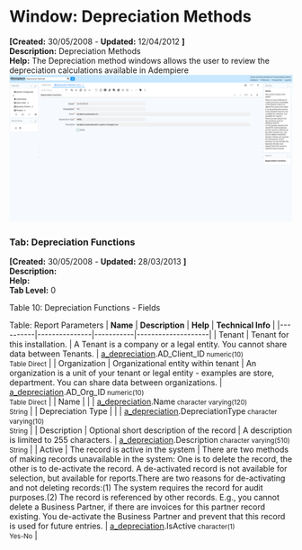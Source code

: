 # Window: Depreciation Methods

**[Created:** 30/05/2008 - **Updated:** 12/04/2012 **]**  
**Description:** Depreciation Methods  
**Help:** The Depreciation method windows allows the user to review the depreciation calculations available in Adempiere  
![](/img/docs/manual/DepreciationMethods-Window_iDempiere_v12.0.0.png)

### Tab: Depreciation Functions

**[Created:** 30/05/2008 - **Updated:** 28/03/2013 **]**   
**Description:**   
**Help:**   
**Tab Level:** 0

Table 10: Depreciation Functions - Fields 

Table: Report Parameters
| **Name** | **Description** | **Help** | **Technical Info** |
|----------|---------------|-----------|--------------------|
| Tenant | Tenant for this installation. | A Tenant is a company or a legal entity. You cannot share data between Tenants. | [a_depreciation](https://idempiere-schemaspy.muriloht.com/adempiere/tables/a_depreciation.html).AD_Client_ID<small> numeric(10) <br/> Table Direct</small> | 
| Organization | Organizational entity within tenant | An organization is a unit of your tenant or legal entity - examples are store, department. You can share data between organizations. | [a_depreciation](https://idempiere-schemaspy.muriloht.com/adempiere/tables/a_depreciation.html).AD_Org_ID<small> numeric(10) <br/> Table Direct</small> | 
| Name |  |  | [a_depreciation](https://idempiere-schemaspy.muriloht.com/adempiere/tables/a_depreciation.html).Name<small> character varying(120) <br/> String</small> | 
| Depreciation Type |  |  | [a_depreciation](https://idempiere-schemaspy.muriloht.com/adempiere/tables/a_depreciation.html).DepreciationType<small> character varying(10) <br/> String</small> | 
| Description | Optional short description of the record | A description is limited to 255 characters. | [a_depreciation](https://idempiere-schemaspy.muriloht.com/adempiere/tables/a_depreciation.html).Description<small> character varying(510) <br/> String</small> | 
| Active | The record is active in the system | There are two methods of making records unavailable in the system: One is to delete the record, the other is to de-activate the record. A de-activated record is not available for selection, but available for reports.There are two reasons for de-activating and not deleting records:(1) The system requires the record for audit purposes.(2) The record is referenced by other records. E.g., you cannot delete a Business Partner, if there are invoices for this partner record existing. You de-activate the Business Partner and prevent that this record is used for future entries. | [a_depreciation](https://idempiere-schemaspy.muriloht.com/adempiere/tables/a_depreciation.html).IsActive<small> character(1) <br/> Yes-No</small> | 



